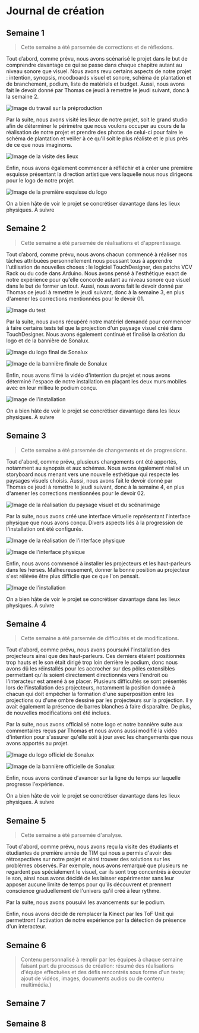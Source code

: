 # Journal de création

## Semaine 1
> Cette semaine a été parsemée de corrections et de réflexions.

Tout d’abord, comme prévu, nous avons scénarisé le projet dans le but de comprendre davantage ce qui se passe dans chaque chapitre autant au niveau sonore que visuel. Nous avons revu certains aspects de notre projet : intention, synopsis, moodboards visuel et sonore, schéma de plantation et de branchement, podium, liste de matériels et budget. Aussi, nous avons fait le devoir donné par Thomas ce jeudi à remettre le jeudi suivant, donc à la semaine 2.

![Image du travail sur la préproduction](medias/collectif/image_travail_preproduction_s1.png)

Par la suite, nous avons visité les lieux de notre projet, soit le grand studio afin de déterminer le périmètre que nous voulons occuper au cours de la réalisation de notre projet et prendre des photos de celui-ci pour faire le schéma de plantation et veiller à ce qu'il soit le plus réaliste et le plus près de ce que nous imaginons. 

![Image de la visite des lieux](medias/collectif/image_visite_lieux_s1.png)

Enfin, nous avons également commencer à réfléchir et à créer une première esquisse présentant la direction artistique vers laquelle nous nous dirigeons pour le logo de notre projet.

![Image de la première esquisse du logo](medias/collectif/image_esquisse_logo_s1.png)

On a bien hâte de voir le projet se concrétiser davantage dans les lieux physiques. À suivre

## Semaine 2
> Cette semaine a été parsemée de réalisations et d'apprentissage.

Tout d’abord, comme prévu, nous avons chacun commencé à réaliser nos tâches attribuées personnellement nous poussant tous à apprendre l'utilisation de nouvelles choses : le logiciel TouchDesigner, des patchs VCV Rack ou du code dans Arduino. Nous avons pensé à l'esthétique exact de notre expérience pour qu'elle concorde autant au niveau sonore que visuel dans le but de former un tout. Aussi, nous avons fait le devoir donné par Thomas ce jeudi à remettre le jeudi suivant, donc à la semaine 3, en plus d'amener les corrections mentionnées pour le devoir 01.

![Image du test](medias/collectif/image_test_s2.png)

Par la suite, nous avons récupéré notre matériel demandé pour commencer à faire certains tests tel que la projection d'un paysage visuel créé dans TouchDesigner. Nous avons également continué et finalisé la création du logo et de la bannière de Sonalux. 

![Image du logo final de Sonalux](medias/collectif/image_logo_final.png)

![Image de la bannière finale de Sonalux](medias/collectif/image_banniere_finale.png)

Enfin, nous avons filmé la vidéo d'intention du projet et nous avons déterminé l'espace de notre installation en plaçant les deux murs mobiles avec en leur millieu le podium conçu. 

![Image de l'installation](medias/collectif/image_installation_s2.png)

On a bien hâte de voir le projet se concrétiser davantage dans les lieux physiques. À suivre

## Semaine 3
> Cette semaine a été parsemée de changements et de progressions.

Tout d'abord, comme prévu, plusieurs changements ont été apportés, notamment au synopsis et aux schémas. Nous avons également réalisé un storyboard nous menant vers une nouvelle esthétique qui respecte les paysages visuels choisis. Aussi, nous avons fait le devoir donné par Thomas ce jeudi à remettre le jeudi suivant, donc à la semaine 4, en plus d'amener les corrections mentionnées pour le devoir 02.

![Image de la réalisation du paysage visuel et du scénarimage](medias/collectif/image_visuel_scenarimage.png)

Par la suite, nous avons créé une interface virtuelle représentant l'interface physique que nous avons conçu. Divers aspects liés à la progression de l'installation ont été configurés. 

![Image de la réalisation de l'interface physique](medias/collectif/image_realisation_interface_physique.png)

![Image de l'interface physique](medias/collectif/image_interface_physique.png)

Enfin, nous avons commencé à installer les projecteurs et les haut-parleurs dans les herses. Malheureusement, donner la bonne position au projecteur s'est rélévée être plus difficile que ce que l'on pensait. 

![Image de l'installation](medias/collectif/image_installation_s3.png)

On a bien hâte de voir le projet se concrétiser davantage dans les lieux physiques. À suivre

## Semaine 4
> Cette semaine a été parsemée de difficultés et de modifications.  

Tout d'abord, comme prévu, nous avons poursuivi l'installation des projecteurs ainsi que des haut-parleurs. Ces derniers étaient positionnés trop hauts et le son était dirigé trop loin derrière le podium, donc nous avons dû les réinstallés pour les accrocher sur des pôles extensibles permettant qu'ils soient directement directionnés vers l'endroit où l'interacteur est amené à se placer. Plusieurs difficultés se sont présentés lors de l'installation des projecteurs, notamment la position donnée à chacun qui doit empêcher la formation d'une superposition entre les projections ou d'une ombre dessiné par les projecteurs sur la projection. Il y avait également la présence de barres blanches à faire disparaître. De plus, de nouvelles modifications ont été inclues.



Par la suite, nous avons officialisé notre logo et notre bannière suite aux commentaires reçus par Thomas et nous avons aussi modifié la vidéo d'intention pour s'assurer qu'elle soit à jour avec les changements que nous avons apportés au projet. 

![Image du logo officiel de Sonalux](../medias/couverture.png)

![Image de la bannière officielle de Sonalux](../web/medias/banniere_page_projet.png)

Enfin, nous avons continué d'avancer sur la ligne du temps sur laquelle progresse l'expérience. 



On a bien hâte de voir le projet se concrétiser davantage dans les lieux physiques. À suivre

## Semaine 5
> Cette semaine a été parsemée d'analyse.

Tout d'abord, comme prévu, nous avons reçu la visite des étudiants et étudiantes de première année de TIM qui nous a permis d'avoir des rétrospectives sur notre projet et ainsi trouver des solutions sur les problèmes observés. Par exemple, nous avons remarqué que plusieurs ne regardent pas spécialement le visuel, car ils sont trop concentrés à écouter le son, ainsi nous avons décidé de les laisser expérimenter sans leur apposer aucune limite de temps pour qu'ils découvrent et prennent conscience graduellement de l'univers qu'il créé à leur rythme. 

Par la suite, nous avons pousuivi les avancements sur le podium. 

Enfin, nous avons décidé de remplacer la Kinect par les ToF Unit qui permettront l'activation de notre expérience par la détection de présence d'un interacteur. 

## Semaine 6
> Contenu personnalisé à remplir par les équipes à chaque semaine faisant part du processus de création: résumé des réalisations d'équipe effectuées et des défis rencontrés sous forme d'un texte; ajout de vidéos, images, documents audios ou de contenu multimédia.)

## Semaine 7

## Semaine 8







